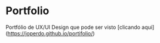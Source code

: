 # Portfolio
Portfólio de UX/UI Design que pode ser visto [clicando aqui] (https://joperdo.github.io/portifolio/)
